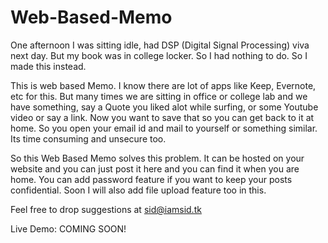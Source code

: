 # Web-Based-Memo

One afternoon I was sitting idle, had DSP (Digital Signal Processing) viva next day. But my book was in college locker. So I had nothing to do. So I made this instead.

This is web based Memo. I know there are lot of apps like Keep, Evernote, etc for this. But many times we are sitting in office or college lab and we have something, say a Quote you liked alot while surfing, or some Youtube video or say a link. Now you want to save that so you can get back to it at home. So you open your email id and mail to yourself or something similar. Its time consuming and unsecure too.

So this Web Based Memo solves this problem. It can be hosted on your website and you can just post it here and you can find it when you are home. You can add password feature if you want to keep your posts confidential. Soon I will also add file upload feature too in this.

Feel free to drop suggestions at sid@iamsid.tk

Live Demo: COMING SOON!
